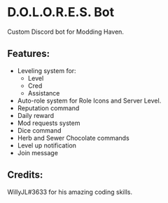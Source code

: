 # D.O.L.O.R.E.S. Bot
Custom Discord bot for Modding Haven.

## Features:
 - Leveling system for:
   - Level
   - Cred
   - Assistance
 - Auto-role system for Role Icons and Server Level.
 - Reputation command
 - Daily reward
 - Mod requests system
 - Dice command
 - Herb and Sewer Chocolate commands
 - Level up notification
 - Join message

## Credits:
WillyJL#3633 for his amazing coding skills.
